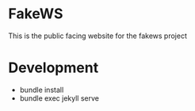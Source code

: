 # FakeWS

This is the public facing website for the fakews project

# Development

- bundle install
- bundle exec jekyll serve
